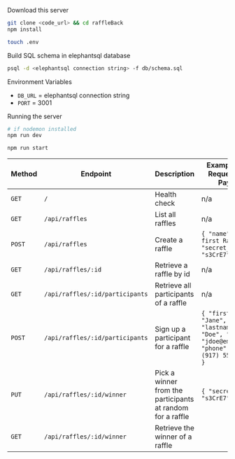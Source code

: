 Download this server

```bash
git clone <code_url> && cd raffleBack
npm install
```

```bash
touch .env
```

Build SQL schema in elephantsql database

```bash
psql -d <elephantsql connection string> -f db/schema.sql
```

Environment Variables

- `DB_URL` = elephantsql connection string
- `PORT` = 3001

Running the server

```bash
# if nodemon installed
npm run dev
```

```bash
npm run start
```

<table>
<thead>
<tr>
<th>Method</th>
<th>Endpoint</th>
<th>Description</th>
<th>Example JSON Request Body Payload</th>
</tr>
</thead>
<tbody>
<tr>
<td><code>GET</code></td>
<td><code>/</code></td>
<td>Health check</td>
<td>n/a</td>
</tr>
<tr>
<td><code>GET</code></td>
<td><code>/api/raffles</code></td>
<td>List all raffles</td>
<td>n/a</td>
</tr>
<tr>
<td><code>POST</code></td>
<td><code>/api/raffles</code></td>
<td>Create a raffle</td>
<td><code>{ "name": "My first Raffle", "secret_token": "s3CrE7" }</code></td>
</tr>
<tr>
<td><code>GET</code></td>
<td><code>/api/raffles/:id</code></td>
<td>Retrieve a raffle by id</td>
<td>n/a</td>
</tr>
<tr>
<td><code>GET</code></td>
<td><code>/api/raffles/:id/participants</code></td>
<td>Retrieve all participants of a raffle</td>
<td>n/a</td>
</tr>
<tr>
<td><code>POST</code></td>
<td><code>/api/raffles/:id/participants</code></td>
<td>Sign up a participant for a raffle</td>
<td><code>{ "firstname": "Jane", "lastname": "Doe", "email": "jdoe@email.com", "phone": "+1 (917) 555-1234", }</code></td>
</tr>
<tr>
<td><code>PUT</code></td>
<td><code>/api/raffles/:id/winner</code></td>
<td>Pick a winner from the participants at random for a raffle</td>
<td><code>{ "secret_token": "s3CrE7" }</code></td>
</tr>
<tr>
<td><code>GET</code></td>
<td><code>/api/raffles/:id/winner</code></td>
<td>Retrieve the winner of a raffle</td>
<td></td>
</tr>
</tbody>
</table>
